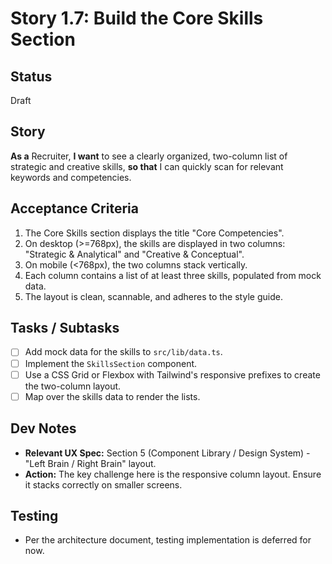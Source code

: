 # Story 1.7: Build the Core Skills Section

## Status
Draft

## Story
**As a** Recruiter,
**I want** to see a clearly organized, two-column list of strategic and creative skills,
**so that** I can quickly scan for relevant keywords and competencies.

## Acceptance Criteria
1. The Core Skills section displays the title "Core Competencies".
2. On desktop (>=768px), the skills are displayed in two columns: "Strategic & Analytical" and "Creative & Conceptual".
3. On mobile (<768px), the two columns stack vertically.
4. Each column contains a list of at least three skills, populated from mock data.
5. The layout is clean, scannable, and adheres to the style guide.

## Tasks / Subtasks
- [ ] Add mock data for the skills to `src/lib/data.ts`.
- [ ] Implement the `SkillsSection` component.
- [ ] Use a CSS Grid or Flexbox with Tailwind's responsive prefixes to create the two-column layout.
- [ ] Map over the skills data to render the lists.

## Dev Notes
- **Relevant UX Spec:** Section 5 (Component Library / Design System) - "Left Brain / Right Brain" layout.
- **Action:** The key challenge here is the responsive column layout. Ensure it stacks correctly on smaller screens.

## Testing
- Per the architecture document, testing implementation is deferred for now.
